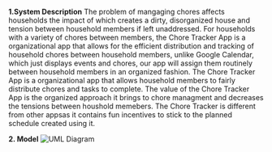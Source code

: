 
**1.System Description**
The problem of mangaging chores affects households the impact of which creates a dirty, disorganized house and tension between household members if left unaddressed. For households with a variety of chores between members, the Chore Tracker App is a organizational app that allows for the efficient distribution and tracking of household chores between household members, unlike Google Calendar, which just displays events and chores, our app will assign them routinely between household members in an organized fashion. The Chore Tracker App is a organizational app that allows household members to fairly distribute chores and tasks to complete. The value of the Chore Tracker App is the organized approach it brings to chore managment and decreases the tensions between houshold memebers. The Chore Tracker is different from other appsas it contains fun incentives to stick to the planned schedule created using it. 


**2. Model**
![UML Diagram](https://github.com/zachspiel/ChoreTrackerApp/blob/master/Image%20Resources/UML_Combined%20(1).png)
